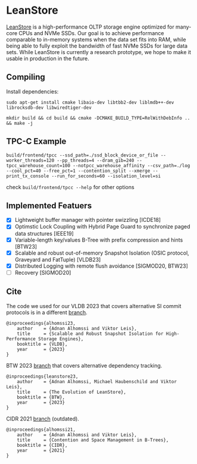 # LeanStore
[LeanStore](https://db.in.tum.de/~leis/papers/leanstore.pdf) is a high-performance OLTP storage engine optimized for many-core CPUs and NVMe SSDs. Our goal is to achieve performance comparable to in-memory systems when the data set fits into RAM, while being able to fully exploit the bandwidth of fast NVMe SSDs for large data sets. While LeanStore is currently a research prototype, we hope to make it usable in production in the future.

## Compiling
Install dependencies:

`sudo apt-get install cmake libaio-dev libtbb2-dev liblmdb++-dev librocksdb-dev libwiredtiger-dev`

`mkdir build && cd build && cmake -DCMAKE_BUILD_TYPE=RelWithDebInfo .. && make -j`

## TPC-C Example
`build/frontend/tpcc --ssd_path=./ssd_block_device_or_file --worker_threads=120 --pp_threads=4 --dram_gib=240 --tpcc_warehouse_count=100 --notpcc_warehouse_affinity --csv_path=./log --cool_pct=40 --free_pct=1 --contention_split --xmerge --print_tx_console --run_for_seconds=60 --isolation_level=si`

check `build/frontend/tpcc --help` for other options

## Implemented Featuers
- [x] Lightweight buffer manager with pointer swizzling [ICDE18]
- [x] Optimstic Lock Coupling with Hybrid Page Guard to synchronize paged data structures [IEEE19]
- [x] Variable-length key/values B-Tree with prefix compression and hints  [BTW23]
- [x] Scalable and robust out-of-memory Snapshot Isolation (OSIC protocol, Graveyard and FatTuple) [VLDB23]
- [x] Distributed Logging with remote flush avoidance [SIGMOD20, BTW23]
- [ ] Recovery [SIGMOD20]

## Cite
The code we used for our VLDB 2023 that covers alternative SI commit protocols is in a different [branch](https://github.com/leanstore/leanstore/tree/mvcc).
```
@inproceedings{alhomssi23,
    author    = {Adnan Alhomssi and Viktor Leis},
    title     = {Scalable and Robust Snapshot Isolation for High-Performance Storage Engines},
    booktitle = {VLDB},
    year      = {2023}
}
```

BTW 2023 [branch](https://github.com/leanstore/leanstore/tree/btw) that covers alternative dependency tracking.
```
@inproceedings{leanstore23,
    author    = {Adnan Alhomssi, Michael Haubenschild and Viktor Leis},
    title     = {The Evolution of LeanStore},
    booktitle = {BTW},
    year      = {2023}
}
```

CIDR 2021 [branch](https://github.com/leanstore/leanstore/tree/cidr) (outdated).
```
@inproceedings{alhomssi21,
    author    = {Adnan Alhomssi and Viktor Leis},
    title     = {Contention and Space Management in B-Trees},
    booktitle = {CIDR},
    year      = {2021}
}
```
